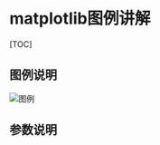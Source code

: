 # matplotlib图例讲解
[TOC]

## 图例说明

![图例](https://matplotlib.org/stable/_images/anatomy.png)

## 参数说明






